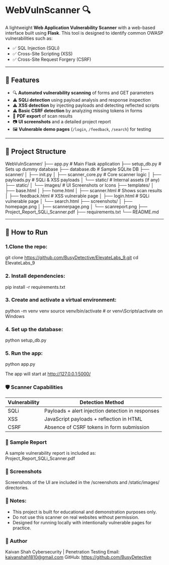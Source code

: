 # WebVulnScanner 🔍

A lightweight **Web Application Vulnerability Scanner** with a web-based interface built using **Flask**. This tool is designed to identify common OWASP vulnerabilities such as:

- ✅ SQL Injection (SQLi)
- ✅ Cross-Site Scripting (XSS)
- ✅ Cross-Site Request Forgery (CSRF)

---

## 🧩 Features

- 🔍 **Automated vulnerability scanning** of forms and GET parameters
- ⚠️ **SQLi detection** using payload analysis and response inspection
- ⚠️ **XSS detection** by injecting payloads and detecting reflected scripts
- ⚠️ **Basic CSRF detection** by analyzing missing tokens in forms
- 📄 **PDF export** of scan results
- 📷 **UI screenshots** and a detailed project report
- 🖼️ **Vulnerable demo pages** (`/login`, `/feedback`, `/search`) for testing

---

## 📁 Project Structure

WebVulnScanner/
├── app.py # Main Flask application
├── setup_db.py # Sets up dummy database
├── database.db # Sample SQLite DB
├── scanner/
│ ├── init.py
│ ├── scanner_core.py # Core scanner logic
│ ├── payloads.py # SQLi & XSS payloads
│ └── static/ # Internal assets (if any)
├── static/
│ └── images/ # UI Screenshots or Icons
├── templates/
│ ├── base.html
│ ├── home.html
│ ├── scanner.html # Shows scan results
│ ├── feedback.html # XSS vulnerable page
│ ├── login.html # SQLi vulnerable page
│ └── search.html
├── screenshots/
│ ├── homepage.png
│ ├── scannerpage.png
│ └── scanreport.png
├── Project_Report_SQLi_Scanner.pdf
├── requirements.txt
└── README.md


---

## 🚀 How to Run

### 1.Clone the repo:
git clone https://github.com/BusyDetective/ElevateLabs_9.git
cd ElevateLabs_9

### 2. Install dependencies:
pip install -r requirements.txt

### 3. Create and activate a virtual environment:
python -m venv venv
source venv/bin/activate      # or venv\Scripts\activate on Windows 

### 4. Set up the database:
python setup_db.py

### 5. Run the app:
python app.py

The app will start at http://127.0.0.1:5000/

### 🛡️ Scanner Capabilities
| Vulnerability | Detection Method                                  |
| ------------- | ------------------------------------------------- |
| SQLi          | Payloads + alert injection detection in responses |
| XSS           | JavaScript payloads + reflection in HTML          |
| CSRF          | Absence of CSRF tokens in form submission         |

### 📄 Sample Report
A sample vulnerability report is included as:
Project_Report_SQLi_Scanner.pdf

### 📸 Screenshots
Screenshots of the UI are included in the /screenshots and /static/images/ directories.

### 📌 Notes:
- This project is built for educational and demonstration purposes only.
- Do not use this scanner on real websites without permission.
- Designed for running locally with intentionally vulnerable pages for practice.

### 👤 Author
Kaivan Shah
Cybersecurity | Penetration Testing
Email: kaivanshah1810@gmail.com 
GitHub: https://github.com/BusyDetective
